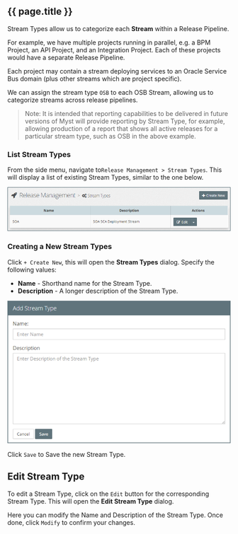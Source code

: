 ## {{ page.title }}

Stream Types allow us to categorize each **Stream** within a Release Pipeline. 

For example, we have multiple projects running in parallel, e.g. a BPM Project, an API Project, and an Integration Project. Each of these projects would have a separate Release Pipeline.

Each project may contain a stream deploying services to an Oracle Service Bus domain (plus other streams which are project specific).

We can assign the stream type `OSB` to each OSB Stream, allowing us to categorize streams across release pipelines.

> Note: It is intended that reporting capabilities to be delivered in future versions of Myst will provide reporting by Stream Type, for example, allowing production of a report that shows all active releases for a particular stream type, such as OSB in the above example.

### List Stream Types
From the side menu, navigate to`Release Management > Stream Types`. This will display a list of existing Stream Types, similar to the one below.

![](img/streamTypesList.png)

### Creating a New Stream Types
Click `+ Create New`, this will open the **Stream Types** dialog. Specify the following values:

* **Name** - Shorthand name for the Stream Type.
* **Description** - A longer description of the Stream Type.

![](img/streamTypesAdd.png)

Click `Save` to Save the new Stream Type.

## Edit Stream Type
To edit a Stream Type, click on the `Edit` button for the corresponding Stream Type. This will open the **Edit Stream Type** dialog.

Here you can modify the Name and Description of the Stream Type. Once done, click `Modify` to confirm your changes.




                                                                                                                                                                                                                                                                                                                                                                                                                                                                                                                                                                                                                                                                                                                                                                                                                                                                                                                                                                                                                                                                                                                                                                                                                                                                                                                                                                                                                  